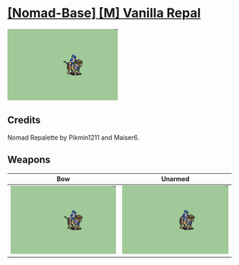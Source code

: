 # [\[Nomad-Base\] \[M\] Vanilla Repal](./)
 

<img src="./5.%20Bow/Bow_000.png" alt="[Nomad-Base] [M] Vanilla Repal standing" />

## Credits

Nomad Repalette by Pikmin1211 and Maiser6.

## Weapons
 

|Bow |Unarmed |
|  :---: | :---: |
| <img alt="Bow animation" src="./5.%20Bow/Bow.gif" /> | <img alt="Unarmed animation" src="./8.%20Unarmed/Unarmed.gif" /> |
